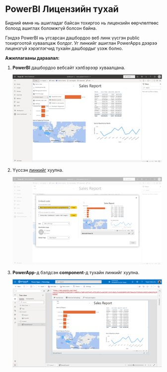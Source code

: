 # PowerBI Лицензийн тухай 

Бидний өмнө нь ашигладаг байсан тохиргоо нь лицензийн өөрчлөлтөөс болоод ашиглах боломжгүй болсон байна.
 
Гэхдээ PowerBI нь угсарсан дашбордоо веб линк үүсгэн public тохиргоотой хуваалцаж болдог. Уг линкийг ашиглан PowerApps дээрээ лицензгүй хэрэглэгчид тухайн дашбордыг үзэж болно.

**Ажиллагааны дараалал:**

1.  **PowerBI** дашбордоо вебсайт хэлбэрээр хуваалцана.

    ![alt text](media/webshare.png "Components icon")

2.  Үүссэн [линкийг](https://app.powerbi.com/view?r=eyJrIjoiNGI0YTE3ZmEtOGYyYy00OGYwLTg0NjgtNTQwNTcxMTZkZGFkIiwidCI6IjJlNjIyMWI2LTkzN2EtNDQ5Yi05YTNmLWIzMjI3MzMxYzM3ZCIsImMiOjEwfQ%3D%3D) хуулна.

    ![alt text](media/weblink.png "Components icon")

3.  **PowerApp**-д бэлдсэн **component**-д тухайн линкийг хуулна.

    ![alt text](media/powerapp.png "Components icon")
